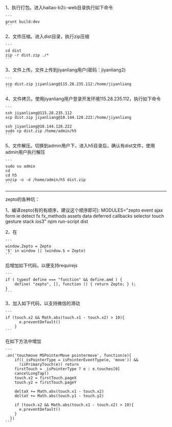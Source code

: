 1、执行打包。进入haitao-b2c-web目录执行如下命令

    ```
    grunt build:dev
    ```

2、文件压缩。进入dist目录，执行zip压缩

    ```
    cd dist
    zip -r dist.zip ./*
    ```

3、文件上传。文件上传到jiyanliang用户(密码：jiyanliang2)

    ```
    scp dist.zip jiyanliang@115.28.235.112:/home/jiyanliang
    ```

4、文件拷贝。使用jiyanliang用户登录开发环境115.28.235.112，执行如下命令

    ```
    ssh jiyanliang@115.28.235.112
    scp dist.zip jiyanliang@10.144.128.222:/home/jiyanliang

    ssh jiyanliang@10.144.128.222
    sudo cp dist.zip /home/admin/h5
    ```

5、文件解压。切换到admin用户下，进入h5目录后，确认有dist文件，使用admin用户执行解压

    ```
    sudo su admin
    cd
    cd h5
    unzip -o -d /home/admin/h5 dist.zip
    ```

--------------
zepto的各种坑：

1、编译zepto(有的有顺序，建议这个顺序即可):
MODULES="zepto event ajax form ie detect fx fx_methods assets data deferred callbacks selector touch gesture stack ios3" npm run-script dist

2、在

    ```
    window.Zepto = Zepto
    '$' in window || (window.$ = Zepto)
    ```

后增加如下代码，以便支持requirejs

    ```
    if ( typeof define === "function" && define.amd ) {
        define( "zepto", [], function () { return Zepto; } );
    }
    ```

3、加入如下代码，以支持微信的滑动

    ```
    if (touch.x2 && Math.abs(touch.x1 - touch.x2) > 10){
          e.preventDefault()
        }
    ```
在如下方法中增加

    ```
    .on('touchmove MSPointerMove pointermove', function(e){
        if((_isPointerType = isPointerEventType(e, 'move')) &&
          !isPrimaryTouch(e)) return
        firstTouch = _isPointerType ? e : e.touches[0]
        cancelLongTap()
        touch.x2 = firstTouch.pageX
        touch.y2 = firstTouch.pageY

        deltaX += Math.abs(touch.x1 - touch.x2)
        deltaY += Math.abs(touch.y1 - touch.y2)

        if (touch.x2 && Math.abs(touch.x1 - touch.x2) > 10){
          e.preventDefault()
        }
      })
    ```